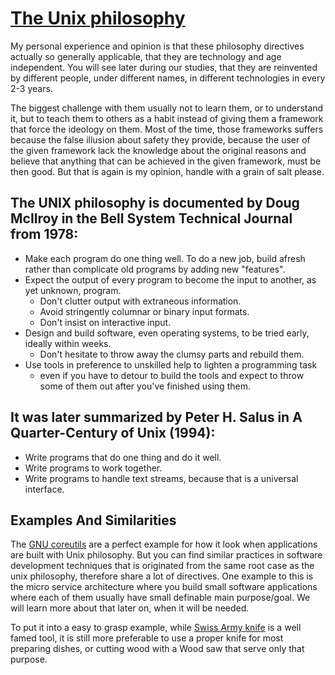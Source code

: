 # [The Unix philosophy](https://en.wikipedia.org/wiki/Unix_philosophy)

My personal experience and opinion is that these philosophy directives actually so generally applicable,
that they are technology and age independent.
You will see later during our studies, that they are reinvented by different people, under different names, in different technologies in every 2-3 years.

The biggest challenge with them usually not to learn them, or to understand it,
but to teach them to others as a habit instead of giving them a framework that force the ideology on them.
Most of the time, those frameworks suffers because the false illusion about safety they provide,
because the user of the given framework lack the knowledge about the original reasons and believe that anything that can be achieved in the given framework, must be then good.
But that is again is my opinion, handle with a grain of salt please.

## The UNIX philosophy is documented by Doug McIlroy in the Bell System Technical Journal from 1978:
* Make each program do one thing well. To do a new job, build afresh rather than complicate old programs by adding new "features".
* Expect the output of every program to become the input to another, as yet unknown, program.
  * Don't clutter output with extraneous information.
  * Avoid stringently columnar or binary input formats.
  * Don't insist on interactive input.
* Design and build software, even operating systems, to be tried early, ideally within weeks.
  * Don't hesitate to throw away the clumsy parts and rebuild them.
* Use tools in preference to unskilled help to lighten a programming task
  * even if you have to detour to build the tools and expect to throw some of them out after you've finished using them.

## It was later summarized by Peter H. Salus in A Quarter-Century of Unix (1994):
* Write programs that do one thing and do it well.
* Write programs to work together.
* Write programs to handle text streams, because that is a universal interface.

## Examples And Similarities

The [GNU coreutils](https://www.gnu.org/software/coreutils/manual/html_node/index.html) are a perfect example for how it look when applications are built with Unix philosophy.
But you can find similar practices in software development techniques
that is originated from the same root case as the unix philosophy,
therefore share a lot of directives.
One example to this is the micro service architecture where you build small software applications
where each of them usually have small definable main purpose/goal.
We will learn more about that later on, when it will be needed.

To put it into a easy to grasp example, while [Swiss Army knife](https://en.wikipedia.org/wiki/Swiss_Army_knife) is a well famed tool,
it is still more preferable to use a proper knife for most preparing dishes,
or cutting wood with a Wood saw that serve only that purpose.
